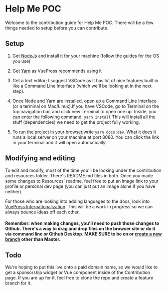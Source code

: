 # Help Me POC

Welcome to the contribution guide for Help Me POC. There will be a few things needed to setup before you can contribute.
## Setup

1. Get [NodeJs](https://nodejs.org/en/) and install it for your machine (follow the guides for the OS you use)

2. Get [Yarn](https://classic.yarnpkg.com/en/) as VuePress recommends using it

3. Get a text editor; I suggest VSCode as it has lot of nice features built in like a Command Line Interface (which we'll be looking at in the next step).

4. Once Node and Yarn are installed, open up a Command Line Interface (or a terminal on Mac/Linux).If you have VSCode, go to Terminal on the top navigation bar, and click new Terminal to open one up. Inside, you can enter the following command:
```yarn install```
This will install all the stuff (dependencies) we need to get the project fully working.

5. To run the project in your browser,write ```yarn docs:dev```. What it does it runs a local server on your machine at port 8080. You can click the link in your terminal and it will open automatically!

## Modifying and editing
To edit and modify, most of the time you'll be looking under the contribution and resources folder. There's README.md files in both. Once you made some changes to Resources' readme, feel free to put an image link to your profile or personal dev page (you can just put an image alone if you have neither).

For those who are looking into adding languages to the docs, look into [VuePress Internationalization](https://v1.vuepress.vuejs.org/guide/i18n.html#default-theme-i18n-config). This will be a work in progress so we can always bounce ideas off each other.

#### Remember: when making changes, you'll need to push those changes to Github. There's a way to drag and drop files on the browser site or do it via command line or Github Desktop. MAKE SURE to be on or [create a new branch](https://git-scm.com/book/en/v2/Git-Branching-Basic-Branching-and-Merging) other than Master.

## Todo
We're hoping to put this live onto a paid domain name, so we would like to get a sponsorship widget or Vue component inside of the Contribution page. If you are up for it, feel free to clone the repo and create a feature branch for it.
